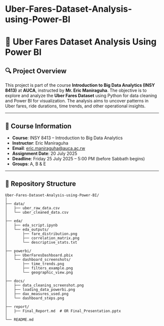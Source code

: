 # Uber-Fares-Dataset-Analysis-using-Power-BI


# 🚖 Uber Fares Dataset Analysis Using Power BI

## 🔍 Project Overview

This project is part of the course **Introduction to Big Data Analytics (INSY 8413)** at **AUCA**, instructed by **Mr. Eric Maniraguha**. The objective is to explore and analyze the **Uber Fares Dataset** using Python for data cleaning and Power BI for visualization. The analysis aims to uncover patterns in Uber fares, ride durations, time trends, and other operational insights.

---

## 📘 Course Information

- **Course**: INSY 8413 – Introduction to Big Data Analytics  
- **Instructor**: Eric Maniraguha  
- **Email**: [eric.maniraguha@auca.ac.rw](mailto:eric.maniraguha@auca.ac.rw)  
- **Assignment Date**: 20 July 2025  
- **Deadline**: Friday 25 July 2025 – 5:00 PM (before Sabbath begins)  
- **Groups**: A, B & E  

---

## 📁 Repository Structure

```plaintext
Uber-Fares-Dataset-Analysis-using-Power-BI/
│
├── data/
│   ├── uber_raw_data.csv
│   └── uber_cleaned_data.csv
│
├── eda/
│   ├── eda_script.ipynb
│   └── eda_outputs/
│       ├── fare_distribution.png
│       ├── correlation_matrix.png
│       └── descriptive_stats.txt
│
├── powerbi/
│   ├── UberFaresDashboard.pbix
│   └── dashboard_screenshots/
│       ├── time_trends.png
│       ├── filters_example.png
│       └── geographic_view.png
│
├── docs/
│   ├── data_cleaning_screenshot.png
│   ├── loading_data_powerbi.png
│   ├── dax_measures_used.png
│   └── dashboard_steps.png
│
├── report/
│   ├── Final_Report.md  # OR Final_Presentation.pptx
│
└── README.md
